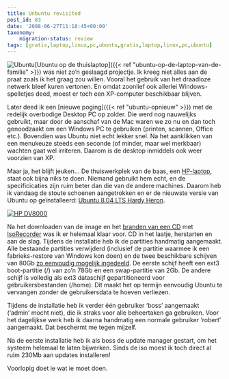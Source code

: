 ```yaml
---
title: Unbuntu revisited
post_id: 83
date: '2008-06-27T11:18:45+00:00'
taxonomy:
    migration-status: review
tags: [gratis,laptop,linux,pc,ubuntu,gratis,laptop,linux,pc,ubuntu]
---
```

![Ubuntu](/images/2008/02/ubuntu.png?w=96)[Ubuntu op de thuislaptop]({{< ref "ubuntu-op-de-laptop-van-de-familie" >}}) was niet zo’n geslaagd projectje. Ik kreeg niet alles aan de praat zoals ik het graag zou willen. Vooral het gebruik van het draadloze netwerk bleef kuren vertonen. En omdat zoonlief ook allerlei Windows-spelletjes deed, moest er toch een XP-computer beschikbaar blijven.

Later deed ik een [nieuwe poging]({{< ref "ubuntu-opnieuw" >}}) met de redelijk overbodige Desktop PC op zolder. Die werd nog nauwelijks gebruikt, maar door de aanschaf van de Mac waren we zo nu en dan toch genoodzaakt om een Windows PC te gebruiken (printen, scannen, Office etc.). Bovendien was Ubuntu niet echt lekker snel. Na het aanklikken van een menukeuze steeds een seconde (of minder, maar wel merkbaar) wachten gaat wel irriteren. Daarom is de desktop inmiddels ook weer voorzien van XP.

Maar ja, het blijft jeuken… De thuiswerkplek van de baas, een [HP-laptop](http://h10025.www1.hp.com/ewfrf/wc/product?product=1847380&lc=nl&cc=nl "HP dv8288ea"), staat ook bijna niks te doen. Niemand gebruikt hem echt, en de specificicaties zijn ruim beter dan die van de andere machines. Daarom heb ik vandaag de stoute schoenen aangetrokken en er de nieuwste versie van Ubuntu op geïnstalleerd: [Ubuntu 8.04 LTS Hardy Heron](http://www.ubuntu.com/getubuntu).

[![HP DV8000](/images/2008/06/dv8000.jpg?w=300)](/images/2008/06/dv8000.jpg)

Na het downloaden van de image en het [branden van een CD](http://www.petri.co.il/how_to_write_iso_files_to_cd.htm) met [IsoRecorder](http://isorecorder.alexfeinman.com/isorecorder.htm) was ik er helemaal klaar voor. CD in het laatje, herstarten en aan de slag. Tijdens de installatie heb ik de partities handmatig aangemaakt. Alle bestaande partities verwijderd (inclusief de partitie waarmee ik een fabrieks-restore van Windows kon doen) en de twee beschikbare schijven van 80Gb [zo eenvoudig mogelijk ingedeeld](http://www.psychocats.net/ubuntu/partitioning). De eerste schijf heeft een ext3 boot-partitie (/) van zo’n 78Gb en een swap-partitie van 2Gb. De andere schijf is volledig als ext3 dataschijf gepartitioneerd voor gebruikersbestanden (/home). Dit maakt het op termijn eenvoudig Ubuntu te vervangen zonder de gebruikersdata te hoeven verliezen.

Tijdens de installatie heb ik verder één gebruiker ‘boss’ aangemaakt (‘admin’ mocht niet), die ik straks voor alle beheertaken ga gebruiken. Voor het dagelijkse werk heb ik daarna handmatig een normale gebruiker ‘robert’ aangemaakt. Dat beschermt me tegen mijzelf.

Na de eerste installatie heb ik als boss de update manager gestart, om het systeem helemaal te laten bijwerken. Sinds de iso moest ik toch direct al ruim 230Mb aan updates installeren!

Voorlopig doet ie wat ie moet doen.
